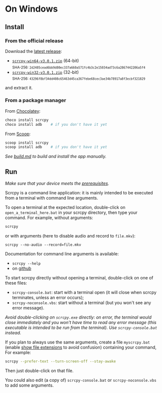 # On Windows

## Install

### From the official release

Download the [latest release]:

 - [`scrcpy-win64-v3.0.1.zip`][direct-win64] (64-bit)  
   <sub>SHA-256: `2d2485cead6bb9d80ec337a660a571fc4b3c2e15034ad73c6a2867442206a5f4`</sub>
 - [`scrcpy-win32-v3.0.1.zip`][direct-win32] (32-bit)  
   <sub>SHA-256: `43296f8bf34dd408c65463d45ca367febe68cec3ae34b78917a8f3ecbf321829`</sub>

[latest release]: https://github.com/Genymobile/scrcpy/releases/latest
[direct-win64]: https://github.com/Genymobile/scrcpy/releases/download/v3.0.1/scrcpy-win64-v3.0.1.zip
[direct-win32]: https://github.com/Genymobile/scrcpy/releases/download/v3.0.1/scrcpy-win32-v3.0.1.zip

and extract it.


### From a package manager

From [Chocolatey]:

```bash
choco install scrcpy
choco install adb    # if you don't have it yet
```

From [Scoop]:


```bash
scoop install scrcpy
scoop install adb    # if you don't have it yet
```

[Chocolatey]: https://chocolatey.org/
[Scoop]: https://scoop.sh

_See [build.md](build.md) to build and install the app manually._


## Run

_Make sure that your device meets the [prerequisites](/README.md#prerequisites)._

Scrcpy is a command line application: it is mainly intended to be executed from
a terminal with command line arguments.

To open a terminal at the expected location, double-click on
`open_a_terminal_here.bat` in your scrcpy directory, then type your command. For
example, without arguments:

```bash
scrcpy
```

or with arguments (here to disable audio and record to `file.mkv`):

```
scrcpy --no-audio --record=file.mkv
```

Documentation for command line arguments is available:
 - `scrcpy --help`
 - on [github](/README.md)

To start scrcpy directly without opening a terminal, double-click on one of
these files:
 - `scrcpy-console.bat`: start with a terminal open (it will close when scrcpy
   terminates, unless an error occurs);
 - `scrcpy-noconsole.vbs`: start without a terminal (but you won't see any error
   message).

_Avoid double-clicking on `scrcpy.exe` directly: on error, the terminal would
close immediately and you won't have time to read any error message (this
executable is intended to be run from the terminal). Use `scrcpy-console.bat`
instead._

If you plan to always use the same arguments, create a file `myscrcpy.bat`
(enable [show file extensions] to avoid confusion) containing your command, For
example:

```bash
scrcpy --prefer-text --turn-screen-off --stay-awake
```

[show file extensions]: https://www.howtogeek.com/205086/beginner-how-to-make-windows-show-file-extensions/

Then just double-click on that file.

You could also edit (a copy of) `scrcpy-console.bat` or `scrcpy-noconsole.vbs`
to add some arguments.
